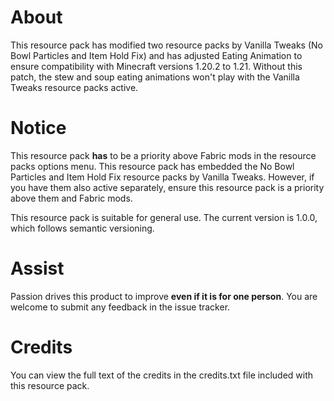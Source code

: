 # About
This resource pack has modified two resource packs by Vanilla Tweaks (No Bowl Particles and Item Hold Fix) and has adjusted Eating Animation to ensure compatibility with Minecraft versions 1.20.2 to 1.21. Without this patch, the stew and soup eating animations won't play with the Vanilla Tweaks resource packs active.
# Notice
This resource pack **has** to be a priority above Fabric mods in the resource packs options menu. This resource pack has embedded the No Bowl Particles and Item Hold Fix resource packs by Vanilla Tweaks. However, if you have them also active separately, ensure this resource pack is a priority above them and Fabric mods.

This resource pack is suitable for general use. The current version is 1.0.0, which follows semantic versioning.
# Assist
Passion drives this product to improve **even if it is for one person**. You are welcome to submit any feedback in the issue tracker.
# Credits
You can view the full text of the credits in the credits.txt file included with this resource pack.
